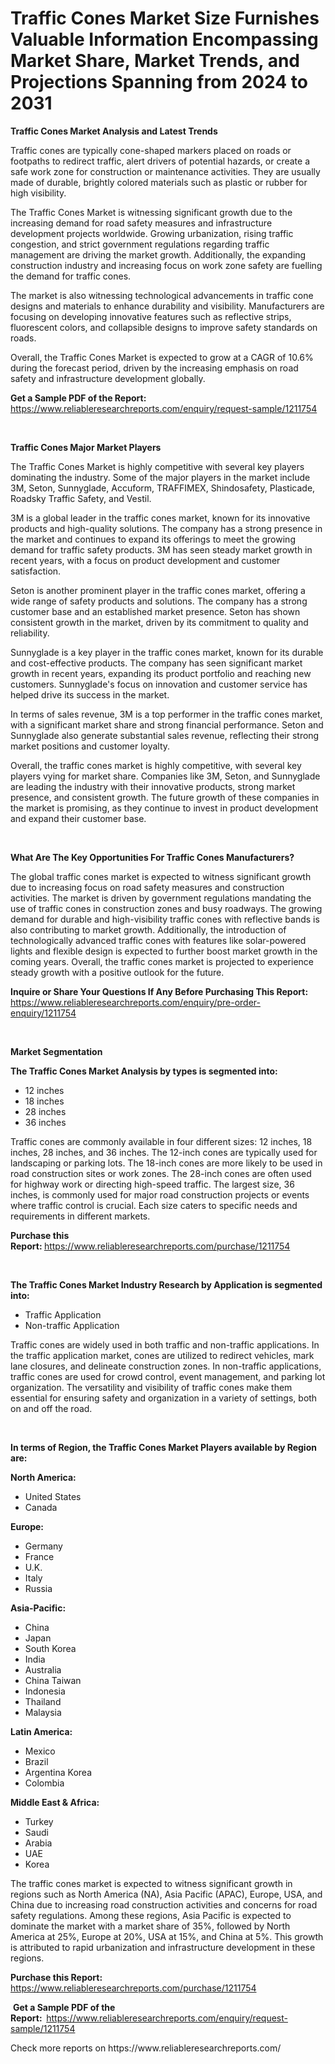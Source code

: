 <p><h1>Traffic Cones Market Size Furnishes Valuable Information Encompassing Market Share, Market Trends, and Projections Spanning from 2024 to 2031</h1></p><p><strong>Traffic Cones Market Analysis and Latest Trends</strong></p>
<p><p>Traffic cones are typically cone-shaped markers placed on roads or footpaths to redirect traffic, alert drivers of potential hazards, or create a safe work zone for construction or maintenance activities. They are usually made of durable, brightly colored materials such as plastic or rubber for high visibility.</p><p>The Traffic Cones Market is witnessing significant growth due to the increasing demand for road safety measures and infrastructure development projects worldwide. Growing urbanization, rising traffic congestion, and strict government regulations regarding traffic management are driving the market growth. Additionally, the expanding construction industry and increasing focus on work zone safety are fuelling the demand for traffic cones.</p><p>The market is also witnessing technological advancements in traffic cone designs and materials to enhance durability and visibility. Manufacturers are focusing on developing innovative features such as reflective strips, fluorescent colors, and collapsible designs to improve safety standards on roads.</p><p>Overall, the Traffic Cones Market is expected to grow at a CAGR of 10.6% during the forecast period, driven by the increasing emphasis on road safety and infrastructure development globally.</p></p>
<p><strong>Get a Sample PDF of the Report:&nbsp;</strong> <a href="https://www.reliableresearchreports.com/enquiry/request-sample/1211754">https://www.reliableresearchreports.com/enquiry/request-sample/1211754</a></p>
<p>&nbsp;</p>
<p><strong>Traffic Cones Major Market Players</strong></p>
<p><p>The Traffic Cones Market is highly competitive with several key players dominating the industry. Some of the major players in the market include 3M, Seton, Sunnyglade, Accuform, TRAFFIMEX, Shindosafety, Plasticade, Roadsky Traffic Safety, and Vestil.</p><p>3M is a global leader in the traffic cones market, known for its innovative products and high-quality solutions. The company has a strong presence in the market and continues to expand its offerings to meet the growing demand for traffic safety products. 3M has seen steady market growth in recent years, with a focus on product development and customer satisfaction.</p><p>Seton is another prominent player in the traffic cones market, offering a wide range of safety products and solutions. The company has a strong customer base and an established market presence. Seton has shown consistent growth in the market, driven by its commitment to quality and reliability.</p><p>Sunnyglade is a key player in the traffic cones market, known for its durable and cost-effective products. The company has seen significant market growth in recent years, expanding its product portfolio and reaching new customers. Sunnyglade's focus on innovation and customer service has helped drive its success in the market.</p><p>In terms of sales revenue, 3M is a top performer in the traffic cones market, with a significant market share and strong financial performance. Seton and Sunnyglade also generate substantial sales revenue, reflecting their strong market positions and customer loyalty.</p><p>Overall, the traffic cones market is highly competitive, with several key players vying for market share. Companies like 3M, Seton, and Sunnyglade are leading the industry with their innovative products, strong market presence, and consistent growth. The future growth of these companies in the market is promising, as they continue to invest in product development and expand their customer base.</p></p>
<p>&nbsp;</p>
<p><strong>What Are The Key Opportunities For Traffic Cones Manufacturers?</strong></p>
<p><p>The global traffic cones market is expected to witness significant growth due to increasing focus on road safety measures and construction activities. The market is driven by government regulations mandating the use of traffic cones in construction zones and busy roadways. The growing demand for durable and high-visibility traffic cones with reflective bands is also contributing to market growth. Additionally, the introduction of technologically advanced traffic cones with features like solar-powered lights and flexible design is expected to further boost market growth in the coming years. Overall, the traffic cones market is projected to experience steady growth with a positive outlook for the future.</p></p>
<p><strong>Inquire or Share Your Questions If Any Before Purchasing This Report:</strong> <a href="https://www.reliableresearchreports.com/enquiry/pre-order-enquiry/1211754">https://www.reliableresearchreports.com/enquiry/pre-order-enquiry/1211754</a></p>
<p>&nbsp;</p>
<p><strong>Market Segmentation</strong></p>
<p><strong>The Traffic Cones Market Analysis by types is segmented into:</strong></p>
<p><ul><li>12 inches</li><li>18 inches</li><li>28 inches</li><li>36 inches</li></ul></p>
<p><p>Traffic cones are commonly available in four different sizes: 12 inches, 18 inches, 28 inches, and 36 inches. The 12-inch cones are typically used for landscaping or parking lots. The 18-inch cones are more likely to be used in road construction sites or work zones. The 28-inch cones are often used for highway work or directing high-speed traffic. The largest size, 36 inches, is commonly used for major road construction projects or events where traffic control is crucial. Each size caters to specific needs and requirements in different markets.</p></p>
<p><strong>Purchase this Report:&nbsp;</strong><a href="https://www.reliableresearchreports.com/purchase/1211754">https://www.reliableresearchreports.com/purchase/1211754</a></p>
<p>&nbsp;</p>
<p><strong>The Traffic Cones Market Industry Research by Application is segmented into:</strong></p>
<p><ul><li>Traffic Application</li><li>Non-traffic Application</li></ul></p>
<p><p>Traffic cones are widely used in both traffic and non-traffic applications. In the traffic application market, cones are utilized to redirect vehicles, mark lane closures, and delineate construction zones. In non-traffic applications, traffic cones are used for crowd control, event management, and parking lot organization. The versatility and visibility of traffic cones make them essential for ensuring safety and organization in a variety of settings, both on and off the road.</p></p>
<p>&nbsp;</p>
<p><strong>In terms of Region, the Traffic Cones Market Players available by Region are:</strong></p>
<p>
    <p> <strong> North America: </strong>
        <ul>
            <li>United States</li>
            <li>Canada</li>
        </ul>
        </p> 
    <p> <strong> Europe: </strong>
        <ul>
            <li>Germany</li>
            <li>France</li>
            <li>U.K.</li>
            <li>Italy</li>
            <li>Russia</li>
        </ul>
        </p> 
    <p> <strong> Asia-Pacific: </strong>
        <ul>
            <li>China</li>
            <li>Japan</li>
            <li>South Korea</li>
            <li>India</li>
            <li>Australia</li>
            <li>China Taiwan</li>
            <li>Indonesia</li>
            <li>Thailand</li>
            <li>Malaysia</li>
        </ul>
        </p> 
    <p> <strong> Latin America: </strong>
        <ul>
            <li>Mexico</li>
            <li>Brazil</li>
            <li>Argentina Korea</li>
            <li>Colombia</li>
        </ul>
        </p> 
    <p> <strong> Middle East & Africa: </strong>
        <ul>
            <li>Turkey</li>
            <li>Saudi</li>
            <li>Arabia</li>
            <li>UAE</li>
            <li>Korea</li>
        </ul>
    </p>
    </p>
<p><p>The traffic cones market is expected to witness significant growth in regions such as North America (NA), Asia Pacific (APAC), Europe, USA, and China due to increasing road construction activities and concerns for road safety regulations. Among these regions, Asia Pacific is expected to dominate the market with a market share of 35%, followed by North America at 25%, Europe at 20%, USA at 15%, and China at 5%. This growth is attributed to rapid urbanization and infrastructure development in these regions.</p></p>
<p><strong>Purchase this Report: </strong><a href="https://www.reliableresearchreports.com/purchase/1211754">https://www.reliableresearchreports.com/purchase/1211754</a></p>
<p>&nbsp;<strong>Get a Sample PDF of the Report:&nbsp;&nbsp;</strong><a href="https://www.reliableresearchreports.com/enquiry/request-sample/1211754">https://www.reliableresearchreports.com/enquiry/request-sample/1211754</a></p>
<p><strong></strong></p>
<p>Check more reports on https://www.reliableresearchreports.com/</p>
